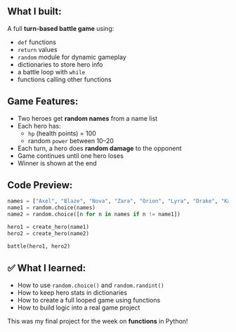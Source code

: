 
##  What I built:

A full **turn-based battle game** using:

- `def` functions
- `return` values
- `random` module for dynamic gameplay
- dictionaries to store hero info
- a battle loop with `while`
- functions calling other functions

##  Game Features:

- Two heroes get **random names** from a name list
- Each hero has:
  - `hp` (health points) = 100
  - random `power` between 10–20
- Each turn, a hero does **random damage** to the opponent
- Game continues until one hero loses
- Winner is shown at the end

##  Code Preview:

```python
names = ["Axel", "Blaze", "Nova", "Zara", "Orion", "Lyra", "Drake", "Kael"]
name1 = random.choice(names)
name2 = random.choice([n for n in names if n != name1])

hero1 = create_hero(name1)
hero2 = create_hero(name2)

battle(hero1, hero2)
```

## ✅ What I learned:

- How to use `random.choice()` and `random.randint()`
- How to keep hero stats in dictionaries
- How to create a full looped game using functions
- How to build logic into a real game project

This was my final project for the week on **functions** in Python!
